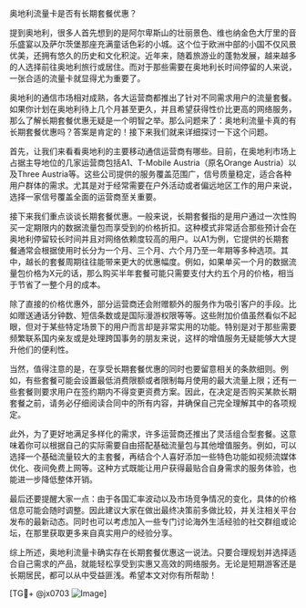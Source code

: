 奥地利流量卡是否有长期套餐优惠？

提到奥地利，很多人首先想到的是阿尔卑斯山的壮丽景色、维也纳金色大厅里的音乐盛宴以及萨尔茨堡那座充满童话色彩的小城。这个位于欧洲中部的小国不仅风景优美，还拥有悠久的历史和文化积淀。近年来，随着旅游业的蓬勃发展，越来越多的人选择前往奥地利旅行或居住。而对于那些需要在奥地利长时间停留的人来说，一张合适的流量卡就显得尤为重要了。

奥地利的通信市场相对成熟，各大运营商都推出了针对不同需求用户的流量套餐。如果你计划在奥地利待上几个月甚至更久，并且希望获得性价比更高的网络服务，那么了解长期套餐优惠无疑是一个明智之举。那么问题来了：奥地利流量卡真的有长期套餐优惠吗？答案是肯定的！接下来我们就来详细探讨一下这个问题。

首先，让我们来看看奥地利的主要移动通信运营商有哪些。目前，在奥地利市场上占据主导地位的几家运营商包括A1、T-Mobile Austria（原名Orange Austria）以及Three Austria等。这些公司提供的服务覆盖范围广，信号质量稳定，适合各种用户群体的需求。尤其是对于经常需要在户外活动或者偏远地区工作的用户来说，选择一家信号覆盖全面的运营商至关重要。

接下来我们重点谈谈长期套餐优惠。一般来说，长期套餐指的是用户通过一次性购买一定期限内的数据流量包而享受到的价格折扣。这种模式非常适合那些预计会在奥地利停留较长时间并且对网络依赖度较高的用户。以A1为例，它提供的长期套餐通常会根据使用时长分为一个月、三个月、六个月乃至一年期等多种选项。其中，越长的套餐周期往往能带来更大的优惠幅度。例如，如果单买一个月的数据流量包价格为X元的话，那么购买半年套餐可能只需要支付大约五个月的价格，相当于节省了一整个月的成本。

除了直接的价格优惠外，部分运营商还会附赠额外的服务作为吸引客户的手段。比如赠送通话分钟数、短信条数或是国际漫游权限等等。这些附加价值虽然看似不起眼，但对于某些特定场景下的用户而言却是非常实用的功能。特别是对于那些需要频繁联系国内亲友或是处理跨国事务的朋友来说，这样的增值服务无疑能够大大提升他们的便利性。

当然，值得注意的是，在享受长期套餐优惠的同时也要留意相关的条款细则。例如，有些套餐可能会设置最低消费限额或者限制每月使用的最大流量上限；还有一些套餐则要求用户在签约期内不得变更资费方案。因此，在决定是否购买某款长期套餐之前，请务必仔细阅读合同中的所有内容，并确保自己完全理解其中的各项规定。

此外，为了更好地满足多样化的需求，许多运营商还推出了灵活组合型套餐。这意味着你可以根据自己的实际需要自由搭配基础流量包与其他增值服务。例如，可以选择一个基础流量较大的主套餐，再结合个人喜好添加一些特色功能如视频流媒体优化、夜间免费上网等。这种方式既能让用户获得最贴合自身需求的服务体验，也能进一步降低整体开销。

最后还要提醒大家一点：由于各国汇率波动以及市场竞争情况的变化，具体的价格信息可能会随时调整。因此建议大家在做出最终决策前多做比较，并关注相关平台发布的最新动态。同时也可以考虑加入一些专门讨论海外生活经验的社交群组或论坛，在那里获取更多来自真实用户的经验分享。

综上所述，奥地利流量卡确实存在长期套餐优惠这一说法。只要合理规划并选择适合自己需求的产品，就能轻松享受到实惠又高效的网络服务。无论是短期游客还是长期居民，都可以从中受益匪浅。希望本文对你有所帮助！

[TG💪+ @jx0703 ![Image](https://github.com/user-attachments/assets/dbca1d08-cadb-493c-b0ec-ad6f7a83f270)]